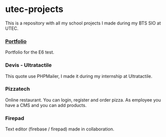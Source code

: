 # utec-projects

This is a repository with all my school projects I made during my BTS SIO at UTEC.

### [Portfolio](https://timdev0.github.io/utec-projects/Portfolio-Utec/)
Portfolio for the E6 test.

### Devis - Ultratactile
This quote use PHPMailer, I made it during my internship at Ultratactile.

### Pizzatech
Online restaurant. You can login, register and order pizza. As employee you have a CMS and you can add products.

### Firepad
Text editor (firebase / firepad) made in collaboration.